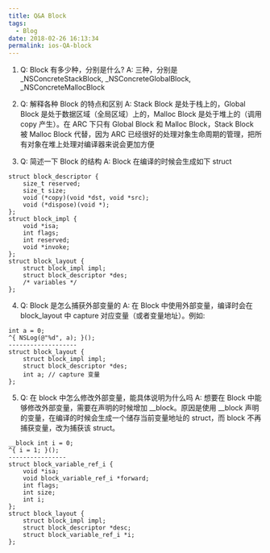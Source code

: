 ```yaml
---
title: Q&A Block
tags:
  - Blog
date: 2018-02-26 16:13:34
permalink: ios-QA-block
---
```


1. Q: Block 有多少种，分别是什么?
A: 三种，分别是 _NSConcreteStackBlock, _NSConcreteGlobalBlock, _NSConcreteMallocBlock

2. Q: 解释各种 Block 的特点和区别
A: Stack Block 是处于栈上的，Global Block 是处于数据区域（全局区域）上的，Malloc Block 是处于堆上的（调用 copy 产生）。在 ARC 下只有 Global Block 和 Malloc Block，Stack Block 被 Malloc Block 代替，因为 ARC 已经很好的处理对象生命周期的管理，把所有对象在堆上处理对编译器来说会更加方便

3. Q: 简述一下 Block 的结构
A: Block 在编译的时候会生成如下 struct

```
struct block_descriptor {
    size_t reserved;
    size_t size;
    void (*copy)(void *dst, void *src);
    void (*dispose)(void *);
};
struct block_impl {
    void *isa;
    int flags;
    int reserved;
    void *invoke;
};
struct block_layout {
    struct block_impl impl;
    struct block_descriptor *des;
    /* variables */
};
```

4. Q: Block 是怎么捕获外部变量的
A: 在 Block 中使用外部变量，编译时会在 block_layout 中 capture 对应变量（或者变量地址）。例如:

```
int a = 0;
^{ NSLog(@"%d", a); }();
-------------------
struct block_layout {
    struct block_impl impl;
    struct block_descriptor *des;
    int a; // capture 变量
};
```

5. Q: 在 block 中怎么修改外部变量，能具体说明为什么吗
A: 想要在 Block 中能够修改外部变量，需要在声明的时候增加 __block。原因是使用 __block 声明的变量，在编译的时候会生成一个储存当前变量地址的 struct，而 block 不再捕获变量，改为捕获该 struct。

```
__block int i = 0;
^{ i = 1; }();
----------------
struct block_variable_ref_i {
    void *isa;
    void block_variable_ref_i *forward;
    int flags;
    int size;
    int i;
};
struct block_layout {
    struct block_impl impl;
    struct block_descriptor *desc;
    struct block_variable_ref_i *i;
};
```



